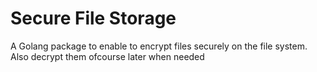 # Secure File Storage 
A Golang package to enable to encrypt files securely on the file system.
Also decrypt them ofcourse later when needed
